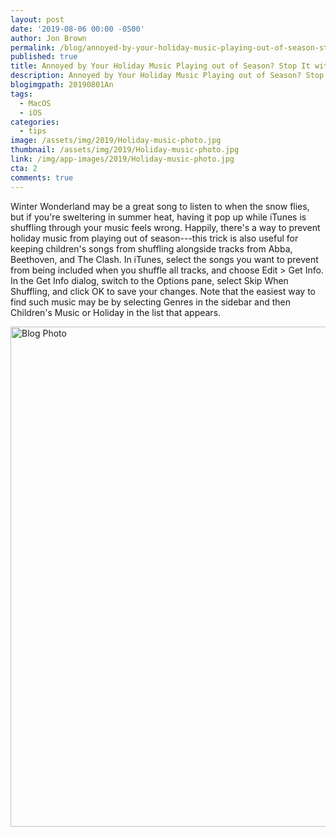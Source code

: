 ```yaml
---
layout: post
date: '2019-08-06 00:00 -0500'
author: Jon Brown
permalink: /blog/annoyed-by-your-holiday-music-playing-out-of-season-stop-it-with-this-tip/
published: true
title: Annoyed by Your Holiday Music Playing out of Season? Stop It with This Tip
description: Annoyed by Your Holiday Music Playing out of Season? Stop It with This Tip
blogimgpath: 20190801An
tags:
  - MacOS
  - iOS
categories:
  - tips
image: /assets/img/2019/Holiday-music-photo.jpg
thumbnail: /assets/img/2019/Holiday-music-photo.jpg
link: /img/app-images/2019/Holiday-music-photo.jpg
cta: 2
comments: true
---
```

Winter Wonderland may be a great song to listen to when the snow
flies, but if you're sweltering in summer heat, having it pop up while
iTunes is shuffling through your music feels wrong. Happily, there's a
way to prevent holiday music from playing out of season---this trick is
also useful for keeping children's songs from shuffling alongside tracks
from Abba, Beethoven, and The Clash. In iTunes, select the songs you
want to prevent from being included when you shuffle all tracks, and
choose Edit \> Get Info. In the Get Info dialog, switch to the Options
pane, select Skip When Shuffling, and click OK to save your changes.
Note that the easiest way to find such music may be by selecting Genres
in the sidebar and then Children's Music or Holiday in the list that
appears.

<img alt="Blog Photo" src="{{ site.site_cdn }}/assets/img/blog/2019/20190801An/image2.png" class="img-fluid rounded m-2" width="800" />